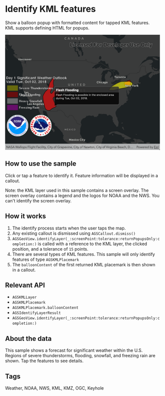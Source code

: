 # Identify KML features

Show a balloon popup with formatted content for tapped KML features. KML supports defining HTML for popups.

![](image1.png)

## How to use the sample

Click or tap a feature to identify it. Feature information will be displayed in a callout. 

Note: the KML layer used in this sample contains a screen overlay. The screen overlay contains a legend and the logos for NOAA and the NWS. You can't identify the screen overlay.

## How it works

1. The identify process starts when the user taps the map. 
2. Any existing callout is dismissed using `AGSCallout.dismiss()`
3. `AGSGeoView.identifyLayer(_:screenPoint:tolerance:returnPopupsOnly:completion:)` is called with a reference to the KML layer, the clicked position, and a tolerance of `15` points.
4. There are several types of KML features. This sample will only identify features of type `AGSKMLPlacemark`
5. The `balloonContent` of the first returned KML placemark is then shown in a callout.

## Relevant API

* `AGSKMLLayer`
* `AGSKMLPlacemark`
* `AGSKMLPlacemark.balloonContent`
* `AGSIdentifyLayerResult`
* `AGSGeoView.identifyLayer(_:screenPoint:tolerance:returnPopupsOnly:completion:)`

## About the data

This sample shows a forecast for significant weather within the U.S. Regions of severe thunderstorms, flooding, snowfall, and freezing rain are shown. Tap the features to see details.

## Tags

Weather, NOAA, NWS, KML, KMZ, OGC, Keyhole